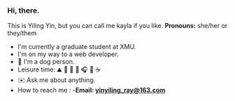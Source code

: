 ### Hi, there. 
This is Yiling Yin, but you can call me kayla if you like.
**Pronouns:** she/her or they/them
- I'm currently a graduate student at XMU. 
- I'm on my way to a web developer. 
- 🐶  I'm a dog person. 
- Leisure time: ⛰️ 🚴 🏃 📖 🎧 🍺 ☕️ 
- ✉️ Ask me about anything.
- How to reach me : 
  -**Email: yinyiling_ray@163.com**

